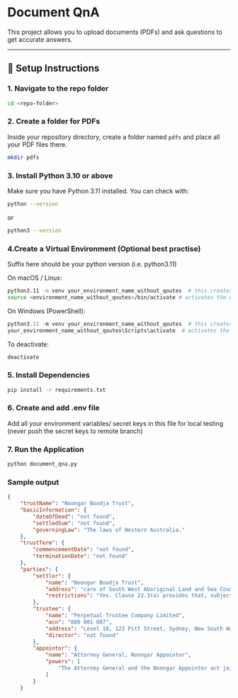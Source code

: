 # Document QnA

This project allows you to upload documents (PDFs) and ask questions to get accurate answers.

---

## 📂 Setup Instructions

### 1. Navigate to the repo folder

```bash
cd <repo-folder>
```

### 2. Create a folder for PDFs
Inside your repository directory, create a folder named `pdfs` and place all your PDF files there.

```bash
mkdir pdfs
```
### 3. Install Python 3.10 or above

Make sure you have Python 3.11 installed.
You can check with:

```bash
python --version
```
or
```bash
python3 --version
```
### 4.Create a Virtual Environment (Optional best practise)
Suffix here should be your python version (i.e. python3.11)

On macOS / Linux:
```bash
python3.11 -m venv your_environment_name_without_qoutes  # this creates the virtual envirnment (takes upto 1 min) replace placeholder with your choice of virtual env name 
source <environment_name_without_qoutes>/bin/activate # activates the environment you can see the environment name in terminal
```

On Windows (PowerShell):
```powershell
python3.11 -m venv your_environment_name_without_qoutes  # this creates the virtual envirnment (takes upto 1 min) replace placeholder with your choice of virtual env name
your_environment_name_without_qoutes\Scripts\activate  # activates the environment you can see the environment name in terminal
```
To deactivate:
```bash
deactivate
```
### 5. Install Dependencies
```bash
pip install -r requirements.txt
```

### 6. Create and add .env file 
Add all your environment variables/ secret keys in this file for local testing (never push the secret keys to remote branch)


### 7. Run the Application
```bash
python document_qna.py
```

### Sample output

```json
{
    "trustName": "Noongar Boodja Trust",
    "basicInformation": {
        "dateOfDeed": "not found",
        "settledSum": "not found",
        "governingLaw": "The laws of Western Australia."
    },
    "trustTerm": {
        "commencementDate": "not found",
        "terminationDate": "not found"
    },
    "parties": {
        "settlor": {
            "name": "Noongar Boodja Trust",
            "address": "care of South West Aboriginal Land and Sea Council, Level 2, 100 Royal Street, East Perth, Western Australia",
            "restrictions": "Yes. Clause 22.3(a) provides that, subject to clause 22.3(b), the Settlor (and the Settlor’s legal personal representative or Associate) may not become an Eligible Noongar Entity or directly or indirectly receive any part of the Trust Fund or its income."
        },
        "trustee": {
            "name": "Perpetual Trustee Company Limited",
            "acn": "000 001 007",
            "address": "Level 18, 123 Pitt Street, Sydney, New South Wales",
            "director": "not found"
        },
        "appointor": {
            "name": "Attorney General, Noongar Appointor",
            "powers": [
                "The Attorney General and the Noongar Appointor act jointly as the Appointors. Acting together and by instrument in writing, they may remove the Trustee, appoint additional Trustees who meet the clause 13.2 qualifications, and appoint a new Trustee to replace a Trustee who resigns or ceases by operation of law. Before exercising these powers, they must consult with the Noongar Advisory Company and the existing or outgoing Trustee, and before removing a Trustee they must consider whether the Trustee has breached or failed to act satisfactorily under the Deed. They may request the Trustee to conduct an appropriate selection process for a replacement trustee, and if there is no Trustee, they must conduct that selection process in consultation with the Noongar Advisory Company. When a Nominee Entity is proposed, they must assess whether it meets the Dedicated Trustee Requirements and, if they decide not to appoint it, provide written reasons sufficient to enable it to remedy the issues. Upon exercising their powers, they ensure the incoming and outgoing trustees execute a Deed of Appointment substantially in the form in Schedule 8. The Attorney General must act jointly with the Noongar Appointor for appointments and removals under clause 13.4."
            ]
        }
    }
```


